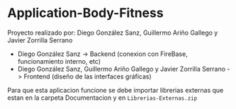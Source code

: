 # Application-Body-Fitness

Proyecto realizado por: Diego González Sanz, Guillermo Ariño Gallego y Javier Zorrilla Serrano

- Diego González Sanz -> Backend (conexion con FireBase, funcionamiento interno, etc)
- Diego González Sanz, Guillermo Ariño Gallego y Javier Zorrilla Serrano -> Frontend (diseño de las interfaces gráficas)

Para que esta aplicacion funcione se debe importar librerias externas que estan en la carpeta Documentacion y en `Librerias-Externas.zip`